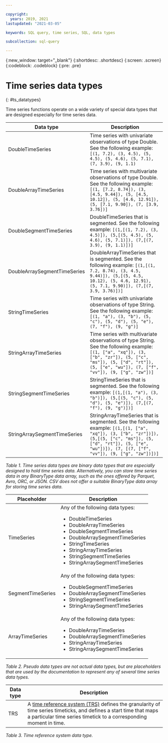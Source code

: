 ```yaml
---

copyright:
  years: 2019, 2021
lastupdated: "2021-03-05"

keywords: SQL query, time series, SQL, data types

subcollection: sql-query

---
```


{:new_window: target="_blank"}
{:shortdesc: .shortdesc}
{:screen: .screen}
{:codeblock: .codeblock}
{:pre: .pre}

# Time series data types
{: #ts_datatypes}

Time series functions operate on a wide variety of special data types that are designed especially for time series data.


Data type | Description
--- | ---
DoubleTimeSeries  | Time series with univariate observations of type Double. See the following example: `[(1, 7.2), (3, 4.5), (5, 4.5), (5, 4.6), (5, 7.1), (7, 3.9), (9, 1.1)`
DoubleArrayTimeSeries | Time series with multivariate observations of type Double. See the following example: `[(1, [7.2, 8.74]), (3, [4.5, 9.44]), (5, [4.5, 10.12]), (5, [4.6, 12.91]), (5, [7.1, 9.90]), (7, [3.9, 3.76])]`
DoubleSegmentTimeSeries | DoubleTimeSeries that is segmented. See the following example: `[(1,[(1, 7.2), (3, 4.5)]), (5,[(5, 4.5), (5, 4.6), (5, 7.1)]), (7,[(7, 3.9), (9, 1.1)])]`
DoubleArraySegmentTimeSeries |  DoubleArrayTimeSeries that is segmented. See the following example: `[(1,[(1, 7.2, 8.74), (3, 4.5, 9.44)]), (5,[(5, 4.5, 10.12), (5, 4.6, 12.91), (5, 7.1, 9.90)]), (7,[(7, 3.9, 3.76)])]`
StringTimeSeries  | Time series with univariate observations of type String. See the following example: `[(1, "a"), (3, "b"), (5, "c"), (5, "d"), (5, "e"), (7, "f"), (9, "g")]`
StringArrayTimeSeries | Time series with multivariate observations of type String. See the following example: `[(1, ["a", "xq"]), (3, ["b", "zr"]), (5, ["c", "ms"]), (5, ["d", "rt"]), (5, ["e", "wu"]), (7, ["f", "vv"]), (9, ["g", "zw"])]`
StringSegmentTimeSeries | StringTimeSeries that is segmented. See the following example: `[(1,[(1, "a"), (3, "b")]), (5,[(5, "c"), (5, "d"), (5, "e")]), (7,[(7, "f"), (9, "g")])]`
StringArraySegmentTimeSeries | StringArrayTimeSeries that is segmented. See the following example: `[(1,[(1, ["a", "xq"]), (3, ["b", "zr"])]), (5,[(5, ["c", "ms"]), (5, ["d", "rt"]), (5, ["e", "wu"])]), (7, [(7, ["f", "vv"]), (9, ["g", "zw"])])]`

*Table 1. Time series data types are binary data types that are especially designed to hold time series data. Alternatively, you can store time series data in any BinaryType data array, such as the ones offered by Parquet, Avro, ORC, or JSON. CSV does not offer a suitable BinaryType data array for storing time series data.*


Placeholder | Description
--- | ---
TimeSeries | Any of the following data types: <ul><li>DoubleTimeSeries</li><li>DoubleArrayTimeSeries</li><li>DoubleSegmentTimeSeries</li><li>DoubleArraySegmentTimeSeries</li><li>StringTimeSeries</li><li>StringArrayTimeSeries</li><li>StringSegmentTimeSeries</li><li>StringArraySegmentTimeSeries</li></ul>
SegmentTimeSeries | Any of the following data types: <ul><li>DoubleSegmentTimeSeries</li><li>DoubleArraySegmentTimeSeries</li><li>StringSegmentTimeSeries</li><li>StringArraySegmentTimeSeries</li></ul>
ArrayTimeSeries | Any of the following data types: <ul><li>DoubleArrayTimeSeries</li><li>DoubleArraySegmentTimeSeries</li><li>StringArrayTimeSeries</li><li>StringArraySegmentTimeSeries</li></ul>
  
 *Table 2. Pseudo data types are not actual data types, but are placeholders that are used by the documentation to represent any of several time series data types.*


Data type | Description
--- | ---
TRS | A [time reference system (TRS)](/docs/sql-query?topic=sql-query-TRS) defines the granularity of time series timeticks, and defines a start time that maps a particular time series timetick to a corresponding moment in time.

*Table 3. Time reference system data type.*



